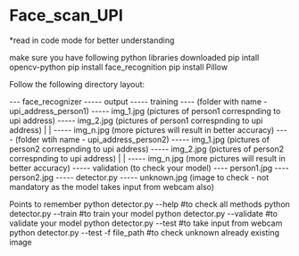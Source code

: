 # Face_scan_UPI

*read in code mode for better understanding

make sure you have following python libraries downloaded
pip intall opencv-python
pip install face_recognition
pip install Pillow


Follow the following directory layout:

--- face_recognizer
            ----- output
            ----- training
                      ---- (folder with name - upi_address_person1)
                                                        ----- img_1.jpg (pictures of person1 correspnding to upi address)
                                                        ----- img_2.jpg (pictures of person1 correspnding to upi address)
                                                        |
                                                        |
                                                        ----- img_n.jpg (more pictures will result in better accuracy)
                      ---- (folder wtih name - upi_address_person2)
                                                        ----- img_1.jpg (pictures of person2 correspnding to upi address)
                                                        ----- img_2.jpg (pictures of person2 correspnding to upi address)
                                                        |
                                                        |
                                                        ----- img_n.jpg (more pictures will result in better accuracy)
            ----- validation (to check your model)
                      ---- person1.jpg
                      ---- person2.jpg
            ----- detector.py
            ----- unknown.jpg (image to check - not mandatory as the model takes input from webcam also)


Points to remember
python detector.py --help                  #to check all methods
python detector.py --train                 #to train your model
python detector.py --validate              #to validate your model
python detector.py --test                  #to take input from webcam
python detector.py --test -f file_path     #to check unknown already existing image
